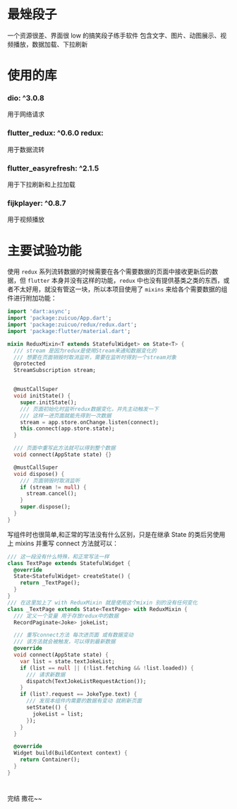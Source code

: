# 最矬段子

一个资源很差、界面很 low 的搞笑段子练手软件
包含文字、图片、动图展示、视频播放，数据加载、下拉刷新

# 使用的库

### dio: ^3.0.8

用于网络请求

### flutter_redux: ^0.6.0 redux:

用于数据流转

### flutter_easyrefresh: ^2.1.5

用于下拉刷新和上拉加载

### fijkplayer: ^0.8.7

用于视频播放

# 主要试验功能

使用 `redux` 系列流转数据的时候需要在各个需要数据的页面中接收更新后的数据，但 `flutter` 本身并没有这样的功能，`redux` 中也没有提供基类之类的东西，或者不太好用，就没有管这一块，所以本项目使用了 `mixins` 来给各个需要数据的组件进行附加功能：

```dart
import 'dart:async';
import 'package:zuicuo/App.dart';
import 'package:zuicuo/redux/redux.dart';
import 'package:flutter/material.dart';

mixin ReduxMixin<T extends StatefulWidget> on State<T> {
  /// stream 是因为redux是使用Stream来通知数据变化的
  /// 想要在页面销毁时取消监听，需要在监听时得到一个stream对象
  @protected
  StreamSubscription stream;


  @mustCallSuper
  void initState() {
    super.initState();
    /// 页面初始化时监听redux数据变化，并先主动触发一下
    /// 这样一进页面就能先得到一次数据
    stream = app.store.onChange.listen(connect);
    this.connect(app.store.state);
  }

  /// 页面中重写此方法就可以得到整个数据
  void connect(AppState state) {}

  @mustCallSuper
  void dispose() {
    /// 页面销毁时取消监听
    if (stream != null) {
      stream.cancel();
    }
    super.dispose();
  }
}

```

写组件时也很简单,和正常的写法没有什么区别，只是在继承 State 的类后另使用上 mixins 并重写 connect 方法就可以：

```dart
/// 这一段没有什么特殊，和正常写法一样
class TextPage extends StatefulWidget {
  @override
  State<StatefulWidget> createState() {
    return _TextPage();
  }
}
/// 在这里加上了 with ReduxMixin 就是使用这个mixin 别的没有任何变化
class _TextPage extends State<TextPage> with ReduxMixin {
  /// 定义一个变量 用于存放redux中的数据
  RecordPaginate<Joke> jokeList;

  /// 重写connect方法 每次进页面 或有数据变动
  /// 该方法就会被触发，可以得到最新数据
  @override
  void connect(AppState state) {
    var list = state.textJokeList;
    if (list == null || (!list.fetching && !list.loaded)) {
      /// 请求新数据
      dispatch(TextJokeListRequestAction());
    }
    if (list?.request == JokeType.text) {
      /// 发现本组件内需要的数据有变动 就刷新页面
      setState(() {
        jokeList = list;
      });
    }
  }

  @override
  Widget build(BuildContext context) {
    return Container();
  }
}

```

#

完结 撒花~~

